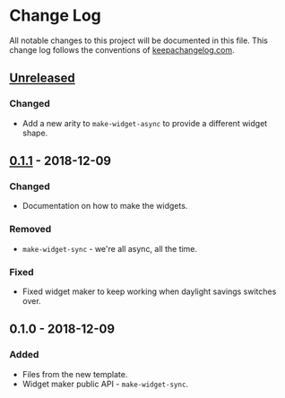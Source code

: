 # Change Log
All notable changes to this project will be documented in this file. This change log follows the conventions of [keepachangelog.com](http://keepachangelog.com/).

## [Unreleased]
### Changed
- Add a new arity to `make-widget-async` to provide a different widget shape.

## [0.1.1] - 2018-12-09
### Changed
- Documentation on how to make the widgets.

### Removed
- `make-widget-sync` - we're all async, all the time.

### Fixed
- Fixed widget maker to keep working when daylight savings switches over.

## 0.1.0 - 2018-12-09
### Added
- Files from the new template.
- Widget maker public API - `make-widget-sync`.

[Unreleased]: https://github.com/your-name/sleigh1/compare/0.1.1...HEAD
[0.1.1]: https://github.com/your-name/sleigh1/compare/0.1.0...0.1.1

